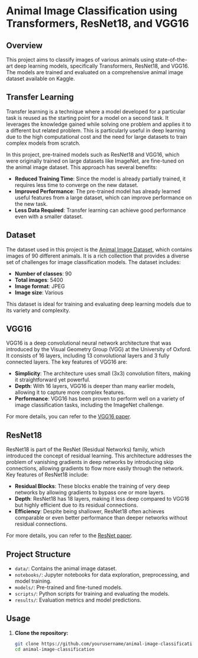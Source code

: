 # Animal Image Classification using Transformers, ResNet18, and VGG16

## Overview

This project aims to classify images of various animals using state-of-the-art deep learning models, specifically Transformers, ResNet18, and VGG16. The models are trained and evaluated on a comprehensive animal image dataset available on Kaggle.

## Transfer Learning

Transfer learning is a technique where a model developed for a particular task is reused as the starting point for a model on a second task. It leverages the knowledge gained while solving one problem and applies it to a different but related problem. This is particularly useful in deep learning due to the high computational cost and the need for large datasets to train complex models from scratch.

In this project, pre-trained models such as ResNet18 and VGG16, which were originally trained on large datasets like ImageNet, are fine-tuned on the animal image dataset. This approach has several benefits:

- **Reduced Training Time**: Since the model is already partially trained, it requires less time to converge on the new dataset.
- **Improved Performance**: The pre-trained model has already learned useful features from a large dataset, which can improve performance on the new task.
- **Less Data Required**: Transfer learning can achieve good performance even with a smaller dataset.

## Dataset

The dataset used in this project is the [Animal Image Dataset](https://www.kaggle.com/datasets/iamsouravbanerjee/animal-image-dataset-90-different-animals), which contains images of 90 different animals. It is a rich collection that provides a diverse set of challenges for image classification models. The dataset includes:

- **Number of classes**: 90
- **Total images**: 5400
- **Image format**: JPEG
- **Image size**: Various

This dataset is ideal for training and evaluating deep learning models due to its variety and complexity.

## VGG16

VGG16 is a deep convolutional neural network architecture that was introduced by the Visual Geometry Group (VGG) at the University of Oxford. It consists of 16 layers, including 13 convolutional layers and 3 fully connected layers. The key features of VGG16 are:

- **Simplicity**: The architecture uses small (3x3) convolution filters, making it straightforward yet powerful.
- **Depth**: With 16 layers, VGG16 is deeper than many earlier models, allowing it to capture more complex features.
- **Performance**: VGG16 has been proven to perform well on a variety of image classification tasks, including the ImageNet challenge.

For more details, you can refer to the [VGG16 paper](https://arxiv.org/abs/1409.1556).

## ResNet18

ResNet18 is part of the ResNet (Residual Networks) family, which introduced the concept of residual learning. This architecture addresses the problem of vanishing gradients in deep networks by introducing skip connections, allowing gradients to flow more easily through the network. Key features of ResNet18 include:

- **Residual Blocks**: These blocks enable the training of very deep networks by allowing gradients to bypass one or more layers.
- **Depth**: ResNet18 has 18 layers, making it less deep compared to VGG16 but highly efficient due to its residual connections.
- **Efficiency**: Despite being shallower, ResNet18 often achieves comparable or even better performance than deeper networks without residual connections.

For more details, you can refer to the [ResNet paper](https://arxiv.org/abs/1512.03385).

## Project Structure

- `data/`: Contains the animal image dataset.
- `notebooks/`: Jupyter notebooks for data exploration, preprocessing, and model training.
- `models/`: Pre-trained and fine-tuned models.
- `scripts/`: Python scripts for training and evaluating the models.
- `results/`: Evaluation metrics and model predictions.

## Usage

1. **Clone the repository:**
   ```bash
   git clone https://github.com/yourusername/animal-image-classification.git
   cd animal-image-classification
